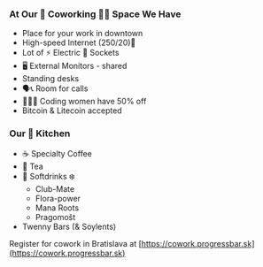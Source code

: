 ### At Our 🏢 Coworking 👩‍🚀 Space We Have
* Place for your work in downtown
* High-speed Internet (250/20)📱
* Lot of ⚡️ Electric 🔌 Sockets
* 🖥  External Monitors - shared
* Standing desks
* 🗣📞 Room for calls
* 👩🏽‍💻 Coding women have 50% off
* Bitcoin & Litecoin accepted

### Our 🍳 Kitchen
* ☕️ Specialty Coffee
* 🍵 Tea
* 🍹 Softdrinks ❄️
  * Club-Mate
  * Flora-power
  * Mana Roots
  * Pragomošt
* Twenny Bars (& Soylents)

Register for cowork in Bratislava at [https://cowork.progressbar.sk](https://cowork.progressbar.sk)
